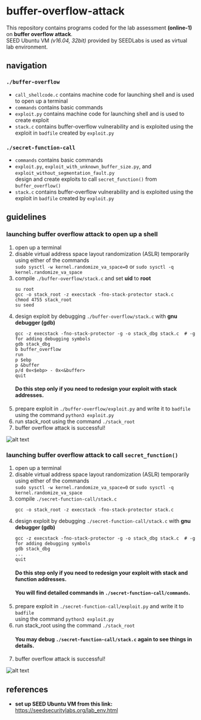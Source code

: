# buffer-overflow-attack  
This repository contains programs coded for the lab assessment **(online-1)** on **buffer overflow attack**.  
SEED Ubuntu VM *(v16.04, 32bit)* provided by SEEDLabs is used as virtual lab environment.  
## navigation  
### `./buffer-overflow`  
- `call_shellcode.c` contains machine code for launching shell and is used to open up a terminal  
- `commands` contains basic commands  
- `exploit.py` contains machine code for launching shell and is used to create exploit  
- `stack.c` contains buffer-overflow vulnerability and is exploited using the exploit in `badfile` created by `exploit.py`  

### `./secret-function-call`  
- `commands` contains basic commands  
- `exploit.py`, `exploit_with_unknown_buffer_size.py`, and `exploit_without_segmentation_fault.py`  
  design and create exploits to call `secret_function()` from `buffer_overflow()`  
- `stack.c` contains buffer-overflow vulnerability and is exploited using the exploit in `badfile` created by `exploit.py`  
## guidelines  
### launching buffer overflow attack to open up a shell  
1. open up a terminal  
2. disable virtual address space layout randomization (ASLR) temporarily using either of the commands  
   `sudo sysctl -w kernel.randomize_va_space=0` or `sudo sysctl -q kernel.randomize_va_space`  
3. compile `./buffer-overflow/stack.c` and set **uid** to **root**  
   ```
   su root
   gcc -o stack_root -z execstack -fno-stack-protector stack.c
   chmod 4755 stack_root
   su seed
   ```  
4. design exploit by debugging `./buffer-overflow/stack.c` with **gnu debugger (gdb)**  
   ```
   gcc -z execstack -fno-stack-protector -g -o stack_dbg stack.c  # -g for adding debugging symbols
   gdb stack_dbg
   b buffer_overflow
   run
   p $ebp
   p &buffer
   p/d 0x<$ebp> - 0x<&buffer>
   quit
   ```  
   #### Do this step only if you need to redesign your exploit with stack addresses.  
5. prepare exploit in `./buffer-overflow/exploit.py` and write it to `badfile`  
   using the command `python3 exploit.py`  
6. run stack_root using the command `./stack_root`  
7. buffer overflow attack is successful!  

![alt text](https://github.com/FromSaffronCity/node-js-tutorials/blob/main/buffer-overflow-attack/res/buffer-overlow-attack.png?raw=true)  

### launching buffer overflow attack to call `secret_function()`  
1. open up a terminal  
2. disable virtual address space layout randomization (ASLR) temporarily using either of the commands  
   `sudo sysctl -w kernel.randomize_va_space=0` or `sudo sysctl -q kernel.randomize_va_space`  
3. compile `./secret-function-call/stack.c`  
   ```
   gcc -o stack_root -z execstack -fno-stack-protector stack.c
   ```  
4. design exploit by debugging `./secret-function-call/stack.c` with **gnu debugger (gdb)**  
   ```
   gcc -z execstack -fno-stack-protector -g -o stack_dbg stack.c  # -g for adding debugging symbols
   gdb stack_dbg
   ...
   quit
   ```  
   #### Do this step only if you need to redesign your exploit with stack and function addresses.  
   #### You will find detailed commands in `./secret-function-call/commands`.  
5. prepare exploit in `./secret-function-call/exploit.py` and write it to `badfile`  
   using the command `python3 exploit.py`  
6. run stack_root using the command `./stack_root`  
   #### You may debug `./secret-function-call/stack.c` again to see things in details.  
7. buffer overflow attack is successful!  

![alt text](https://github.com/FromSaffronCity/node-js-tutorials/blob/main/buffer-overflow-attack/res/secret-function-call.png?raw=true)  

## references  
- **set up SEED Ubuntu VM from this link:** https://seedsecuritylabs.org/lab_env.html  
